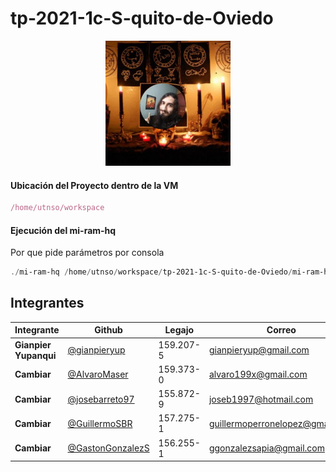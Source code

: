 # tp-2021-1c-S-quito-de-Oviedo

<p align="center"><img src="oviedo.jpg" width="200px"/></p>

#### Ubicación del Proyecto dentro de la VM

````javascript
/home/utnso/workspace
````



#### Ejecución del  mi-ram-hq

Por que pide parámetros por consola

````powershell
./mi-ram-hq /home/utnso/workspace/tp-2021-1c-S-quito-de-Oviedo/mi-ram-hq/cfg/mi-ram-hq.config /home/utnso/workspace/tp-2021-1c-S-quito-de-Oviedo/mi-ram-hq/cfg/mi-ram-hq.log
````





## Integrantes

| Integrante | Github | Legajo | Correo | Curso
|--|--|--|--|--
| **Gianpier Yupanqui** | [@gianpieryup](https://www.github.com/gianpieryup) | 159.207-5 | gianpieryup@gmail.com | K3054
| **Cambiar** | [@AlvaroMaser](https://www.github.com/AlvaroMaser) | 159.373-0 | alvaro199x@gmail.com | K
| **Cambiar** | [@josebarreto97](https://www.github.com/josebarreto97) | 155.872-9 | joseb1997@hotmail.com | K30
| **Cambiar** | [@GuillermoSBR](https://www.github.com/GuillermoSBR) | 157.275-1 | guillermoperronelopez@gmail.com | K30
| **Cambiar** | [@GastonGonzalezS](https://www.github.com/GastonGonzalezS) | 156.255-1 | ggonzalezsapia@gmail.com | K3